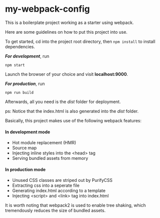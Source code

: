 # my-webpack-config
This is a boilerplate project working as a starter using webpack.

Here are some guidelines on how to put this project into use.

To get started, cd into the project root directory, then `npm install` to install dependencies.

_**For development**_, run
```
npm start
```
Launch the browser of your choice and visit **localhost:9000**.

_**For production**_, run
```
npm run build
```
Afterwards, all you need is the _dist_ folder for deployment.

ps: Notice that the index.html is also generated into the _dist_ folder.

Basically, this project makes use of the following webpack features:

#### In development mode
* Hot module replacement (HMR)
* Source map
* Injecting inline styles into the \<head> tag
* Serving bundled assets from memory

#### In production mode
* Unused CSS classes are striped out by PurifyCSS
* Extracting css into a seperate file
* Generating index.html according to a template
* Injecting \<script> and \<link> tag into index.html

It is worth noting that webpack2 is used to enable tree shaking, which tremendously reduces the size of bundled assets.

